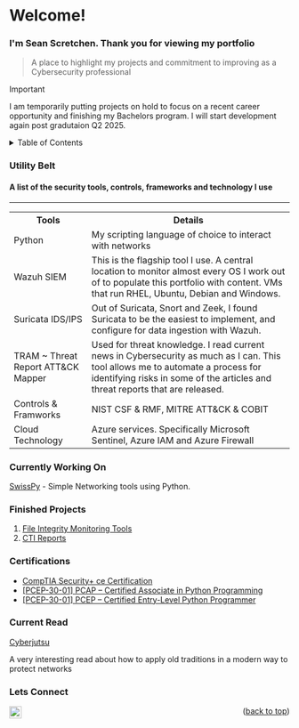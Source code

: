 <a name="readme-top"></a>
<h1>Welcome!</h1>
<h3>I'm Sean Scretchen. Thank you for viewing my portfolio</h3>

> A place to highlight my projects and commitment to improving as a Cybersecurity professional

> [!IMPORTANT]
> I am temporarily putting projects on hold to focus on a recent career opportunity and finishing my Bachelors program. I will start development again post gradutaion Q2 2025.

<!-- TABLE OF CONTENTS -->
<details>
  <summary>Table of Contents</summary>
  <ol>
    <li><a href="#utility-belt">Utility Belt</a></li>
    <li><a href="#currently-working-on">Currently Working On</a></li>
    <li><a href="#finished-projects">Finished Projects</a></li>
    <li><a href="#certifications">Certifications</a></li>
    <li><a href="#currently-learning">Currently Learning</a></li>
    <li><a href="#lets-connect">Lets Connect</a></li>
</ol>
</details>
<!-- END TABLE OF CONTENTS -->

### Utility Belt
#### A list of the security tools, controls, frameworks and technology I use

---

<table class="ws-table-all">
  <tbody><tr>
    <th>Tools</th>
    <th>Details</th>
  </tr>
  <tr>
    <td>Python</td>
    <td>My scripting language of choice to interact with networks</td>
  </tr>    
  <tr>
    <td>Wazuh SIEM</td>
    <td>This is the flagship tool I use. A central location to monitor almost every OS I work out of to populate this portfolio with content. VMs that run RHEL, Ubuntu, Debian and Windows.</td>
  </tr>   
  <tr>
    <td>Suricata IDS/IPS</td>
    <td>Out of Suricata, Snort and Zeek, I found Suricata to be the easiest to implement, and configure for data ingestion with Wazuh.</td>
  </tr>
  <tr>
    <td>TRAM ~ Threat Report ATT&CK Mapper</td>
    <td>Used for threat knowledge. I read current news in Cybersecurity as much as I can. This tool allows me to automate a process for identifying risks in some of the articles and threat reports that are released.</td>
  </tr>
  <tr>
    <td>Controls & Framworks</td>
    <td>NIST CSF & RMF, MITRE ATT&CK & COBIT</td>
  </tr>
  <tr>
    <td>Cloud Technology</td>
    <td>Azure services. Specifically Microsoft Sentinel, Azure IAM and Azure Firewall</td>
  </tr>  
</tbody></table>

### Currently Working On

<a href="https://github.com/sscretchen/swisspy">SwissPy</a> - Simple Networking tools using Python.

### Finished Projects

1. <a href="https://github.com/sscretchen/fimsuite">File Integrity Monitoring Tools</a>
2.  <a href="https://github.com/sscretchen/ctireports">CTI Reports</a>

### Certifications

<ul>
  <li><a href="https://www.credly.com/badges/455482b7-7bc8-438f-8775-69ce333caf83/public_url" target="_blank">CompTIA Security+ ce Certification</li>
  <li><a href="https://www.credly.com/badges/c67cc8d6-0dae-4ec5-ba8b-2443fea4172a/public_url" target="_blank">[PCEP-30-01] PCAP – Certified Associate in Python Programming</a>
</li>
  <li><a href="https://www.credly.com/badges/b828cd8d-5311-496d-b609-2e0d4a461bc0/public_url" target="_blank">[PCEP-30-01] PCEP – Certified Entry-Level Python Programmer</a>
</li>
</ul>


### Current Read

<a href="https://nostarch.com/cyberjutsu" target="_blank">Cyberjutsu
</a>
<p>A very interesting read about how to apply old traditions in a modern way to protect networks</p>

### Lets Connect

[<img align="left" alt="SeanScretchen | LinkedIn" width="22px" src="https://cdn.jsdelivr.net/npm/simple-icons@v3/icons/linkedin.svg" />][linkedin]

[linkedin]: https://www.linkedin.com/in/sean-scretchen
<p align="right">(<a href="#readme-top">back to top</a>)</p>


